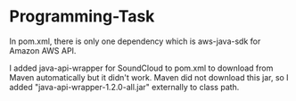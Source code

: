 Programming-Task
================

In pom.xml, there is only one dependency which is aws-java-sdk for Amazon AWS API.

I added java-api-wrapper for SoundCloud to pom.xml to download from Maven automatically but it didn't work. Maven did not download this jar, so I added "java-api-wrapper-1.2.0-all.jar" externally to class path.
